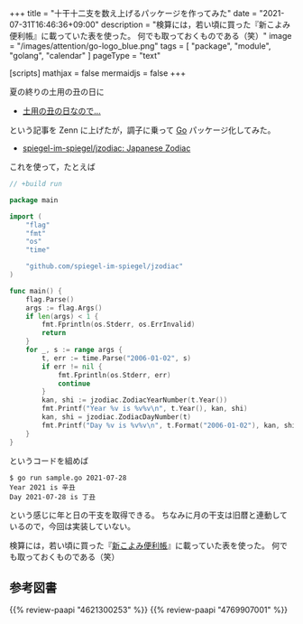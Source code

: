 +++
title = "十干十二支を数え上げるパッケージを作ってみた"
date =  "2021-07-31T16:46:36+09:00"
description = "検算には，若い頃に買った『新こよみ便利帳』に載っていた表を使った。 何でも取っておくものである（笑）"
image = "/images/attention/go-logo_blue.png"
tags = [ "package", "module", "golang", "calendar" ]
pageType = "text"

[scripts]
  mathjax = false
  mermaidjs = false
+++

夏の終りの土用の丑の日に

- [土用の丑の日なので...](https://zenn.dev/spiegel/articles/20210728-zodiac-day)

という記事を Zenn に上げたが，調子に乗って [Go] パッケージ化してみた。

- [spiegel-im-spiegel/jzodiac: Japanese Zodiac](https://github.com/spiegel-im-spiegel/jzodiac)

これを使って，たとえば

```go
// +build run

package main

import (
    "flag"
    "fmt"
    "os"
    "time"

    "github.com/spiegel-im-spiegel/jzodiac"
)

func main() {
    flag.Parse()
    args := flag.Args()
    if len(args) < 1 {
        fmt.Fprintln(os.Stderr, os.ErrInvalid)
        return
    }
    for _, s := range args {
        t, err := time.Parse("2006-01-02", s)
        if err != nil {
            fmt.Fprintln(os.Stderr, err)
            continue
        }
        kan, shi := jzodiac.ZodiacYearNumber(t.Year())
        fmt.Printf("Year %v is %v%v\n", t.Year(), kan, shi)
        kan, shi = jzodiac.ZodiacDayNumber(t)
        fmt.Printf("Day %v is %v%v\n", t.Format("2006-01-02"), kan, shi)
    }
}
```

というコードを組めば

```text
$ go run sample.go 2021-07-28
Year 2021 is 辛丑
Day 2021-07-28 is 丁丑
```

という感じに年と日の干支を取得できる。
ちなみに月の干支は旧暦と連動しているので，今回は実装していない。

検算には，若い頃に買った『[新こよみ便利帳](https://www.amazon.co.jp/dp/4769907001?tag=baldandersinf-22&linkCode=ogi&th=1&psc=1)』に載っていた表を使った。
何でも取っておくものである（笑）

[Go]: https://go.dev/

## 参考図書

{{% review-paapi "4621300253" %}} <!-- プログラミング言語Go -->
{{% review-paapi "4769907001" %}} <!-- 新こよみ便利帳 -->
